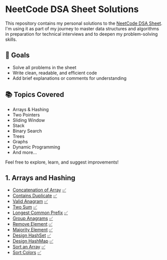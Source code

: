 # NeetCode DSA Sheet Solutions

This repository contains my personal solutions to the [NeetCode DSA Sheet](https://neetcode.io/). I'm using it as part of my journey to master data structures and algorithms in preparation for technical interviews and to deepen my problem-solving skills.

## 🚀 Goals
- Solve all problems in the sheet
- Write clean, readable, and efficient code
- Add brief explanations or comments for understanding

## 📚 Topics Covered
- Arrays & Hashing
- Two Pointers
- Sliding Window
- Stack
- Binary Search
- Trees
- Graphs
- Dynamic Programming
- And more...

Feel free to explore, learn, and suggest improvements!


## 1. Arrays and Hashing
- [Concatenation of Array](https://leetcode.com/problems/concatenation-of-array/description/) [✅](/Arrays%20and%20Hashing/ConcatenationOfArray.java)
- [Contains Duplicate](https://leetcode.com/problems/contains-duplicate/description/) [✅](/Arrays%20and%20Hashing/ContainsDuplicate.java)
- [Valid Anagram](https://leetcode.com/problems/valid-anagram/description/) [✅](/Arrays%20and%20Hashing/ValidAnagram.java)
- [Two Sum](https://leetcode.com/problems/two-sum/description/) [✅](/Arrays%20and%20Hashing/TwoSum.java)
- [Longest Common Prefix](https://leetcode.com/problems/longest-common-prefix/description/) [✅](/Arrays%20and%20Hashing/LongestCommonPrefix.java)
- [Group Anagrams](https://leetcode.com/problems/group-anagrams/description/) [✅](/Arrays%20and%20Hashing/GroupAnagrams.java)
- [Remove Element](https://leetcode.com/problems/remove-element/description/) [✅](/Arrays%20and%20Hashing/RemoveElement.java)
- [Majority Element](https://leetcode.com/problems/majority-element/description/) [✅](/Arrays%20and%20Hashing/MajorityElement.java)
- [Design HashSet](https://leetcode.com/problems/design-hashset/description/) [✅](/Arrays%20and%20Hashing/DesignHashSet.java)
- [Design HashMap](https://leetcode.com/problems/design-hashmap/description/) [✅](/Arrays%20and%20Hashing/DesignHashMap.java)
- [Sort an Array](https://leetcode.com/problems/sort-an-array/description/) [✅](/Arrays%20and%20Hashing/SortAnArray.java)
- [Sort Colors](https://leetcode.com/problems/sort-colors/description/) [✅](/Arrays%20and%20Hashing/SortColors.java)